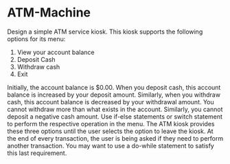 # ATM-Machine
Design a simple ATM service kiosk. This kiosk supports the following options for its menu:
1. View your account balance
2. Deposit Cash
3. Withdraw cash
4. Exit

Initially, the account balance is $0.00. When you deposit cash, this account balance is increased by your deposit amount. Similarly, when you withdraw cash, this account balance is decreased by your withdrawal amount. You cannot withdraw more than what exists in the account. Similarly, you cannot deposit a negative cash amount. Use if-else statements or switch statement to perform the respective operation in the menu. The ATM kiosk provides these three options until the user selects the option to leave the kiosk. At the end of every transaction, the user is being asked if they need to perform another transaction. You may want to use a do-while statement to satisfy this last requirement.
